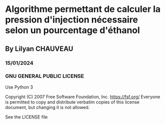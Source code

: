 # Algorithme permettant de calculer la pression d'injection nécessaire selon un pourcentage d'éthanol
## By Lilyan CHAUVEAU 
### 15/01/2024

### GNU GENERAL PUBLIC LICENSE

Use Python 3

Copyright (C) 2007 Free Software Foundation, Inc. <https://fsf.org/> 
Everyone is permitted to copy and distribute verbatim copies 
of this license document, but changing it is not allowed.

See the LICENSE file
